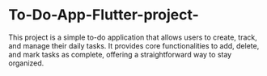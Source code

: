 # To-Do-App-Flutter-project-
This project is a simple to-do application that allows users to create, track, and manage their daily tasks. It provides core functionalities to add, delete, and mark tasks as complete, offering a straightforward way to stay organized.
